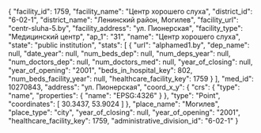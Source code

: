 {
    "facility_id": 1759,
    "facility_name": "Центр хорошего слуха",
    "district_id": "6-02-1",
    "district_name": "Ленинский район, Могилев",
    "facility_url": "centr-sluha-5.by",
    "facility_address": "ул. Пионерская",
    "facility_type": "Медицинский центр",
    "ap_1": "31",
    "name": "Центр хорошего слуха",
    "state": "public institution",
    "stats": [
        {
            "url": "alphamed1.by",
            "dep_name": null,
            "date_year": null,
            "num_beds_dep": null,
            "num_deps_year": null,
            "num_doctors_dep": null,
            "num_doctors_med": null,
            "year_of_closing": null,
            "year_of_opening": "2001",
            "beds_in_hospital_key": 802,
            "num_beds_facility_year": null,
            "healthcare_facility_key": 1759
        }
    ],
    "med_id": 10270843,
    "address": "ул. Пионерская",
    "coord_x_y": {
        "crs": {
            "type": "name",
            "properties": {
                "name": "EPSG:4326"
            }
        },
        "type": "Point",
        "coordinates": [
            30.3437,
            53.9024
        ]
    },
    "place_name": "Могилев",
    "place_type": "city",
    "year_of_closing": null,
    "year_of_opening": "2001",
    "healthcare_facility_key": 1759,
    "administrative_division_id": "6-02-1"
}